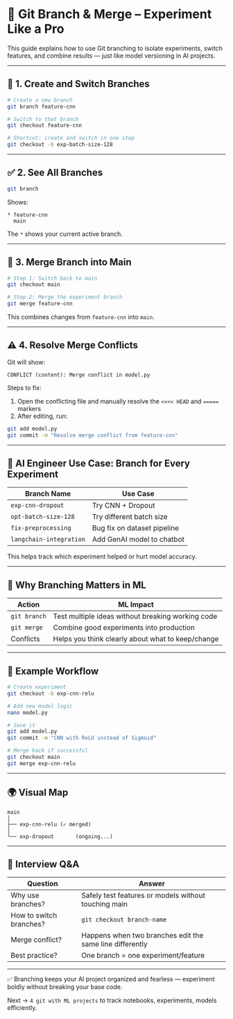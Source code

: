 # 🌿 Git Branch & Merge – Experiment Like a Pro

This guide explains how to use Git branching to isolate experiments, switch features, and combine results — just like model versioning in AI projects.

---

## 🌱 1. Create and Switch Branches

```bash
# Create a new branch
git branch feature-cnn

# Switch to that branch
git checkout feature-cnn

# Shortcut: create and switch in one step
git checkout -b exp-batch-size-128
```

---

## ✅ 2. See All Branches

```bash
git branch
```

Shows:

```
* feature-cnn
  main
```

The `*` shows your current active branch.

---

## 🔁 3. Merge Branch into Main

```bash
# Step 1: Switch back to main
git checkout main

# Step 2: Merge the experiment branch
git merge feature-cnn
```

This combines changes from `feature-cnn` into `main`.

---

## ⚠️ 4. Resolve Merge Conflicts

Git will show:

```
CONFLICT (content): Merge conflict in model.py
```

Steps to fix:
1. Open the conflicting file and manually resolve the `<<<< HEAD` and `=====` markers
2. After editing, run:

```bash
git add model.py
git commit -m "Resolve merge conflict from feature-cnn"
```

---

## 🤖 AI Engineer Use Case: Branch for Every Experiment

| Branch Name              | Use Case |
|--------------------------|----------|
| `exp-cnn-dropout`        | Try CNN + Dropout |
| `opt-batch-size-128`     | Try different batch size |
| `fix-preprocessing`      | Bug fix on dataset pipeline |
| `langchain-integration`  | Add GenAI model to chatbot |

This helps track which experiment helped or hurt model accuracy.

---

## 🧠 Why Branching Matters in ML

| Action       | ML Impact |
|--------------|-----------|
| `git branch` | Test multiple ideas without breaking working code |
| `git merge`  | Combine good experiments into production |
| Conflicts    | Helps you think clearly about what to keep/change |

---

## 🧪 Example Workflow

```bash
# Create experiment
git checkout -b exp-cnn-relu

# Add new model logic
nano model.py

# Save it
git add model.py
git commit -m "CNN with ReLU instead of Sigmoid"

# Merge back if successful
git checkout main
git merge exp-cnn-relu
```

---

## 🌍 Visual Map

```
main
│
├── exp-cnn-relu (✓ merged)
│
└── exp-dropout       (ongoing...)
```

---

## 💬 Interview Q&A

| Question | Answer |
|----------|--------|
| Why use branches? | Safely test features or models without touching main |
| How to switch branches? | `git checkout branch-name` |
| Merge conflict? | Happens when two branches edit the same line differently |
| Best practice? | One branch = one experiment/feature |

---

✅ Branching keeps your AI project organized and fearless — experiment boldly without breaking your base code.

Next → `4 git with ML projects` to track notebooks, experiments, models efficiently.
